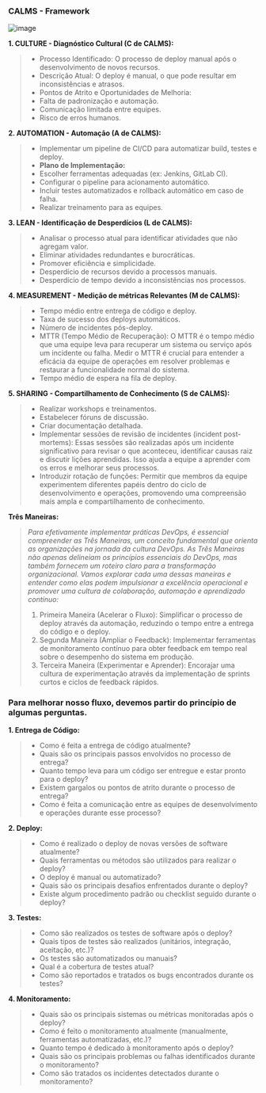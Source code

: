 ### CALMS - Framework 
![image](https://github.com/igordamiao/CALMS/assets/21180598/89b58658-87a5-4fa5-a4b0-9c5b8f0639ef)

**1. CULTURE - Diagnóstico Cultural (C de CALMS):**
> - Processo Identificado: O processo de deploy manual após o desenvolvimento de novos recursos.
> - Descrição Atual: O deploy é manual, o que pode resultar em inconsistências e atrasos.
> - Pontos de Atrito e Oportunidades de Melhoria:
> - Falta de padronização e automação.
> - Comunicação limitada entre equipes.
> - Risco de erros humanos.

**2. AUTOMATION - Automação (A de CALMS):**
> - Implementar um pipeline de CI/CD para automatizar build, testes e deploy.
> - **Plano de Implementação:**
  > - Escolher ferramentas adequadas (ex: Jenkins, GitLab CI).
  > - Configurar o pipeline para acionamento automático.
  > - Incluir testes automatizados e rollback automático em caso de falha.
  > - Realizar treinamento para as equipes.

**3. LEAN - Identificação de Desperdícios (L de CALMS):**
> - Analisar o processo atual para identificar atividades que não agregam valor.
> - Eliminar atividades redundantes e burocráticas.
> - Promover eficiência e simplicidade.
> - Desperdício de recursos devido a processos manuais.
> - Desperdício de tempo devido a inconsistências nos processos.

**4. MEASUREMENT - Medição de métricas Relevantes (M de CALMS):**
> - Tempo médio entre entrega de código e deploy.
> - Taxa de sucesso dos deploys automáticos.
> - Número de incidentes pós-deploy.
> - MTTR (Tempo Médio de Recuperação): O MTTR é o tempo médio que uma equipe leva para recuperar um sistema ou serviço após um incidente ou falha. Medir o MTTR é crucial para entender a eficácia da equipe de operações em resolver problemas e restaurar a funcionalidade normal do sistema.
> - Tempo médio de espera na fila de deploy.

**5. SHARING - Compartilhamento de Conhecimento (S de CALMS):**
> - Realizar workshops e treinamentos.
> - Estabelecer fóruns de discussão.
> - Criar documentação detalhada.
> - Implementar sessões de revisão de incidentes (incident post-mortems): Essas sessões são realizadas após um incidente significativo para revisar o que aconteceu, identificar causas raiz e discutir lições aprendidas. Isso ajuda a equipe a aprender com os erros e melhorar seus processos.
> - Introduzir rotação de funções: Permitir que membros da equipe experimentem diferentes papéis dentro do ciclo de desenvolvimento e operações, promovendo uma compreensão mais ampla e compartilhamento de conhecimento.

**Três Maneiras:**

> _Para efetivamente implementar práticas DevOps, é essencial compreender as Três Maneiras, um conceito fundamental que orienta as organizações na jornada da cultura DevOps. As Três Maneiras não apenas delineiam os princípios essenciais do DevOps, mas também fornecem um roteiro claro para a transformação organizacional. Vamos explorar cada uma dessas maneiras e entender como elas podem impulsionar a excelência operacional e promover uma cultura de colaboração, automação e aprendizado contínuo:_
> 1. Primeira Maneira (Acelerar o Fluxo): Simplificar o processo de deploy através da automação, reduzindo o tempo entre a entrega do código e o deploy.
> 2. Segunda Maneira (Ampliar o Feedback): Implementar ferramentas de monitoramento contínuo para obter feedback em tempo real sobre o desempenho do sistema em produção.
> 3. Terceira Maneira (Experimentar e Aprender): Encorajar uma cultura de experimentação através da implementação de sprints curtos e ciclos de feedback rápidos.

### Para melhorar nosso fluxo, devemos partir do princípio de algumas perguntas.

**1. Entrega de Código:**
> - Como é feita a entrega de código atualmente?
> - Quais são os principais passos envolvidos no processo de entrega?
> - Quanto tempo leva para um código ser entregue e estar pronto para o deploy?
> - Existem gargalos ou pontos de atrito durante o processo de entrega?
> - Como é feita a comunicação entre as equipes de desenvolvimento e operações durante esse processo?

**2. Deploy:**
> - Como é realizado o deploy de novas versões de software atualmente?
> - Quais ferramentas ou métodos são utilizados para realizar o deploy?
> - O deploy é manual ou automatizado?
> - Quais são os principais desafios enfrentados durante o deploy?
> - Existe algum procedimento padrão ou checklist seguido durante o deploy?

**3. Testes:**
> - Como são realizados os testes de software após o deploy?
> - Quais tipos de testes são realizados (unitários, integração, aceitação, etc.)?
> - Os testes são automatizados ou manuais?
> - Qual é a cobertura de testes atual?
> - Como são reportados e tratados os bugs encontrados durante os testes?

**4. Monitoramento:**
> - Quais são os principais sistemas ou métricas monitoradas após o deploy?
> - Como é feito o monitoramento atualmente (manualmente, ferramentas automatizadas, etc.)?
> - Quanto tempo é dedicado à monitoramento após o deploy?
> - Quais são os principais problemas ou falhas identificados durante o monitoramento?
> - Como são tratados os incidentes detectados durante o monitoramento?
